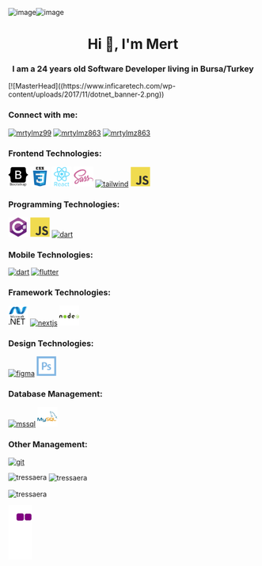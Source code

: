 ![image](https://github.com/Tressaera/Tressaera/assets/104678461/e5380244-9292-4cfd-bc7b-7534d001dd19)![image](https://github.com/Tressaera/Tressaera/assets/104678461/e7ffe322-63a4-4ac9-920e-73785447b41c)<h1 align="center">Hi 👋, I'm Mert</h1>
<h3 align="center">I am a 24 years old Software Developer living in Bursa/Turkey</h3>
[![MasterHead]((https://www.inficaretech.com/wp-content/uploads/2017/11/dotnet_banner-2.png))

<h3 align="left">Connect with me:</h3>
<p align="left">
<a href="https://linkedin.com/in/mrtylmz99" target="blank"><img align="center" src="https://raw.githubusercontent.com/rahuldkjain/github-profile-readme-generator/master/src/images/icons/Social/linked-in-alt.svg" alt="mrtylmz99" height="30" width="40" /></a>  
<a href="https://medium.com/mrtylmz863" target="blank"><img align="center" src="https://raw.githubusercontent.com/rahuldkjain/github-profile-readme-generator/master/src/images/icons/Social/medium.svg" alt="mrtylmz863" height="30" width="40" /></a>
<a href="https://github.com/Tressaera/" target="blank"><img align="center" src="https://raw.githubusercontent.com/rahuldkjain/github-profile-readme-generator/master/src/images/icons/Social/github.svg" alt="mrtylmz863" height="30" width="40" /></a>
</p>

<h3 align="left">Frontend Technologies:</h3>
<p align="left"> 
  
<a href="https://getbootstrap.com" target="_blank" rel="noreferrer">
<img src="https://raw.githubusercontent.com/devicons/devicon/master/icons/bootstrap/bootstrap-plain-wordmark.svg" alt="bootstrap" width="40" height="40"/></a>

<a href="https://www.w3schools.com/css/" target="_blank" rel="noreferrer">
<img src="https://raw.githubusercontent.com/devicons/devicon/master/icons/css3/css3-original-wordmark.svg" alt="css3" width="40" height="40"/></a>

<a href="https://reactjs.org/" target="_blank" rel="noreferrer">
<img src="https://raw.githubusercontent.com/devicons/devicon/master/icons/react/react-original-wordmark.svg" alt="react" width="40" height="40"/></a> 

<a href="https://sass-lang.com" target="_blank" rel="noreferrer"> 
<img src="https://raw.githubusercontent.com/devicons/devicon/master/icons/sass/sass-original.svg" alt="sass" width="40" height="40"/></a> 

<a href="https://tailwindcss.com/" target="_blank" rel="noreferrer"> 
<img src="https://www.vectorlogo.zone/logos/tailwindcss/tailwindcss-icon.svg" alt="tailwind" width="40" height="40"/></a> 

<a href="https://developer.mozilla.org/en-US/docs/Web/JavaScript" target="_blank" rel="noreferrer"> 
<img src="https://raw.githubusercontent.com/devicons/devicon/master/icons/javascript/javascript-original.svg" alt="javascript" width="40" height="40"/></a> 
<br>

<h3 align="left">Programming Technologies:</h3>
<a href="https://www.w3schools.com/cs/" target="_blank" rel="noreferrer">
<img src="https://raw.githubusercontent.com/devicons/devicon/master/icons/csharp/csharp-original.svg" alt="csharp" width="40" height="40"/></a> 

<a href="https://developer.mozilla.org/en-US/docs/Web/JavaScript" target="_blank" rel="noreferrer"> 
<img src="https://raw.githubusercontent.com/devicons/devicon/master/icons/javascript/javascript-original.svg" alt="javascript" width="40" height="40"/></a> 

<a href="https://dart.dev" target="_blank" rel="noreferrer"> 
<img src="https://www.vectorlogo.zone/logos/dartlang/dartlang-icon.svg" alt="dart" width="40" height="40"/></a>
<br>

<h3 align="left">Mobile Technologies:</h3>
<a href="https://dart.dev" target="_blank" rel="noreferrer"> 
<img src="https://www.vectorlogo.zone/logos/dartlang/dartlang-icon.svg" alt="dart" width="40" height="40"/></a>

<a href="https://flutter.dev" target="_blank" rel="noreferrer">
<img src="https://www.vectorlogo.zone/logos/flutterio/flutterio-icon.svg" alt="flutter" width="40" height="40"/></a>
<br>

<h3 align="left">Framework Technologies:</h3>
<a href="https://dotnet.microsoft.com/" target="_blank" rel="noreferrer"> 
<img src="https://raw.githubusercontent.com/devicons/devicon/master/icons/dot-net/dot-net-original-wordmark.svg" alt="dotnet" width="40" height="40"/></a>

<a href="https://nextjs.org/" target="_blank" rel="noreferrer">
<img src="https://cdn.worldvectorlogo.com/logos/nextjs-2.svg" alt="nextjs" width="40" height="40"/></a> 

<a href="https://nodejs.org" target="_blank" rel="noreferrer"> 
<img src="https://raw.githubusercontent.com/devicons/devicon/master/icons/nodejs/nodejs-original-wordmark.svg" alt="nodejs" width="40" height="40"/></a> 
<br>

<h3 align="left">Design Technologies:</h3>
<a href="https://www.figma.com/" target="_blank" rel="noreferrer"> 
<img src="https://www.vectorlogo.zone/logos/figma/figma-icon.svg" alt="figma" width="40" height="40"/></a>

<a href="https://www.photoshop.com/en" target="_blank" rel="noreferrer"> 
<img src="https://raw.githubusercontent.com/devicons/devicon/master/icons/photoshop/photoshop-line.svg" alt="photoshop" width="40" height="40"/></a> 

<br>

<h3 align="left">Database Management:</h3>
<a href="https://www.microsoft.com/en-us/sql-server" target="_blank" rel="noreferrer"> 
<img src="https://www.svgrepo.com/show/303229/microsoft-sql-server-logo.svg" alt="mssql" width="40" height="40"/></a>

<a href="https://www.mysql.com/" target="_blank" rel="noreferrer"> 
<img src="https://raw.githubusercontent.com/devicons/devicon/master/icons/mysql/mysql-original-wordmark.svg" alt="mysql" width="40" height="40"/></a>
<br>

<h3 align="left">Other Management:</h3>
<a href="https://git-scm.com/" target="_blank" rel="noreferrer"> <img src="https://www.vectorlogo.zone/logos/git-scm/git-scm-icon.svg" alt="git" width="40" height="40"/> </a>

</p>

<p><img align="left" src="https://github-readme-stats.vercel.app/api/top-langs?username=tressaera&show_icons=true&locale=en&layout=compact" alt="tressaera" /></p>

<p>&nbsp;<img align="center" src="https://github-readme-stats.vercel.app/api?username=tressaera&show_icons=true&locale=en" alt="tressaera" /></p>

<p><img align="center" src="https://github-readme-streak-stats.herokuapp.com/?user=tressaera&" alt="tressaera" /></p>

![snake gif](https://github.com/Tressaera/Tressaera/blob/output/github-contribution-grid-snake.gif)
